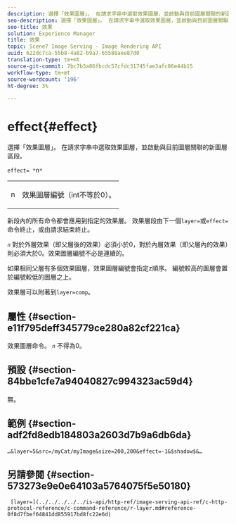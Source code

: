 ```yaml
---
description: 選擇「效果圖層」。 在請求字串中選取效果圖層，並啟動與目前圖層關聯的新圖層區段。
seo-description: 選擇「效果圖層」。 在請求字串中選取效果圖層，並啟動與目前圖層關聯的新圖層區段。
seo-title: 效果
solution: Experience Manager
title: 效果
topic: Scene7 Image Serving - Image Rendering API
uuid: 622dc7ca-55b8-4a82-b9a7-65588aee87d0
translation-type: tm+mt
source-git-commit: 7bc7b3a86fbcdc57cfdc31745fae3afc06e44b15
workflow-type: tm+mt
source-wordcount: '196'
ht-degree: 3%

---
```



# effect{#effect}

選擇「效果圖層」。 在請求字串中選取效果圖層，並啟動與目前圖層關聯的新圖層區段。

`effect= *`n`*`

<table id="simpletable_C48DABF486604D2B9F3CBC1CD01AC76D"> 
 <tr class="strow"> 
  <td class="stentry"> <p><span class="codeph"> <span class="varname"> n</span></span> </p> </td> 
  <td class="stentry"> <p>效果圖層編號（int不等於0）。 </p></td> 
 </tr> 
</table>

新段內的所有命令都會應用到指定的效果層。 效果層段由下一個`layer=`或`effect=`命令終止，或由請求結束終止。

*`n`* 對於外層效果（即父層後的效果）必須小於0，對於內層效果（即父層內的效果）則必須大於0。效果圖層編號不必是連續的。

如果相同父層有多個效果圖層，效果圖層編號會指定z順序。 編號較高的圖層會置於編號較低的圖層之上。

效果層可以附著到`layer=comp`。

## 屬性 {#section-e11f795deff345779ce280a82cf221ca}

效果圖層命令。 *`n`* 不得為0。

## 預設 {#section-84bbe1cfe7a94040827c994323ac59d4}

無。

## 範例 {#section-adf2fd8edb184803a2603d7b9a6db6da}

`…&layer=5&src=/myCat/myImage&size=200,200&effect=-1&$shadow$&…`

## 另請參閱 {#section-573273e9e0e64103a5764075f5e50180}

` [layer=](../../../../../is-api/http-ref/image-serving-api-ref/c-http-protocol-reference/c-command-reference/r-layer.md#reference-0f8d7fbef64841dd855917bd8fc22e6d)`
